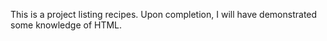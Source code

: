 This is a project listing recipes. Upon completion, I will have demonstrated some knowledge of HTML.